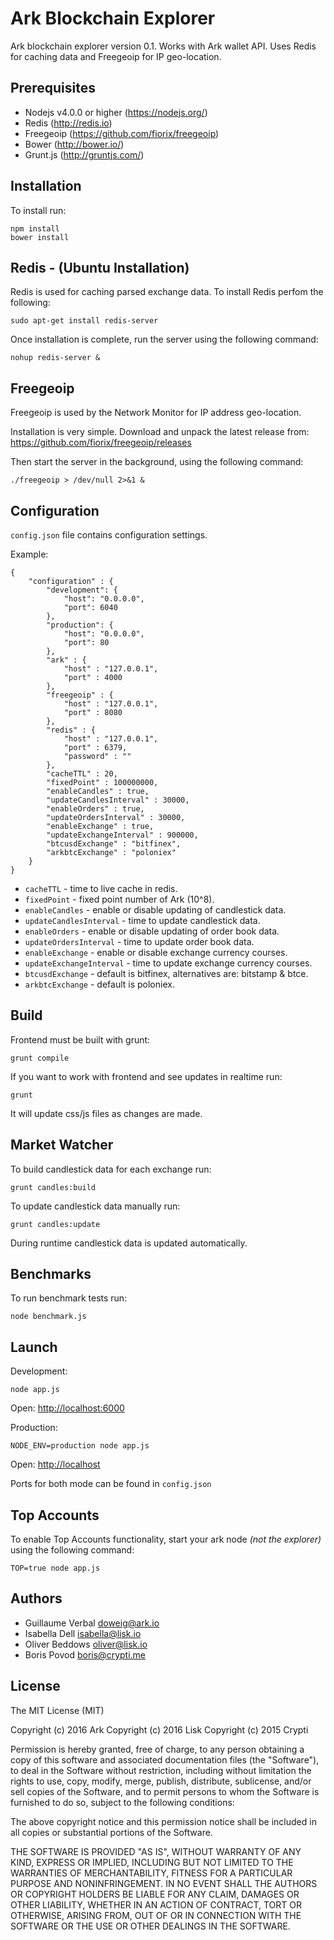 # Ark Blockchain Explorer

Ark blockchain explorer version 0.1. Works with Ark wallet API. Uses Redis for caching data and Freegeoip for IP geo-location.

## Prerequisites

 * Nodejs v4.0.0 or higher (https://nodejs.org/)
 * Redis (http://redis.io)
 * Freegeoip (https://github.com/fiorix/freegeoip)
 * Bower (http://bower.io/)
 * Grunt.js (http://gruntjs.com/)

## Installation

To install run:

```
npm install
bower install
```

## Redis - (Ubuntu Installation)

Redis is used for caching parsed exchange data. To install Redis perfom the following:

```
sudo apt-get install redis-server
```

Once installation is complete, run the server using the following command:

```
nohup redis-server &
```

## Freegeoip

Freegeoip is used by the Network Monitor for IP address geo-location.

Installation is very simple. Download and unpack the latest release from: https://github.com/fiorix/freegeoip/releases

Then start the server in the background, using the following command:

```
./freegeoip > /dev/null 2>&1 &
```

## Configuration

`config.json` file contains configuration settings.

Example:

```
{
    "configuration" : {
        "development": {
            "host": "0.0.0.0",
            "port": 6040
        },
        "production": {
            "host": "0.0.0.0",
            "port": 80
        },
        "ark" : {
            "host" : "127.0.0.1",
            "port" : 4000
        },
        "freegeoip" : {
            "host" : "127.0.0.1",
            "port" : 8080
        },
        "redis" : {
            "host" : "127.0.0.1",
            "port" : 6379,
            "password" : ""
        },
        "cacheTTL" : 20,
        "fixedPoint" : 100000000,
        "enableCandles" : true,
        "updateCandlesInterval" : 30000,
        "enableOrders" : true,
        "updateOrdersInterval" : 30000,
        "enableExchange" : true,
        "updateExchangeInterval" : 900000,
        "btcusdExchange" : "bitfinex",
        "arkbtcExchange" : "poloniex"
    }
}
```

* `cacheTTL` - time to live cache in redis.
* `fixedPoint` - fixed point number of Ark (10^8).
* `enableCandles` - enable or disable updating of candlestick data.
* `updateCandlesInterval` - time to update candlestick data.
* `enableOrders` - enable or disable updating of order book data.
* `updateOrdersInterval` - time to update order book data.
* `enableExchange` - enable or disable exchange currency courses.
* `updateExchangeInterval` - time to update exchange currency courses.
* `btcusdExchange` - default is bitfinex, alternatives are: bitstamp & btce.
* `arkbtcExchange` - default is poloniex.

## Build

Frontend must be built with grunt:

```
grunt compile
```

If you want to work with frontend and see updates in realtime run:

```
grunt
```

It will update css/js files as changes are made.

## Market Watcher

To build candlestick data for each exchange run:

```
grunt candles:build
```

To update candlestick data manually run:

```
grunt candles:update
```

During runtime candlestick data is updated automatically.

## Benchmarks

To run benchmark tests run:

```
node benchmark.js
```

## Launch

Development:

```
node app.js
```

Open: [http://localhost:6000](http://localhost:6000)

Production:

```
NODE_ENV=production node app.js
```

Open: [http://localhost](http://localhost)

Ports for both mode can be found in `config.json`

## Top Accounts

To enable Top Accounts functionality, start your ark node _(not the explorer)_ using the following command:

```
TOP=true node app.js
```

## Authors
- Guillaume Verbal <doweig@ark.io>
- Isabella Dell <isabella@lisk.io>
- Oliver Beddows <oliver@lisk.io>
- Boris Povod <boris@crypti.me>

## License

The MIT License (MIT)

Copyright (c) 2016 Ark
Copyright (c) 2016 Lisk
Copyright (c) 2015 Crypti

Permission is hereby granted, free of charge, to any person obtaining a copy of this software and associated documentation files (the "Software"), to deal in the Software without restriction, including without limitation the rights to use, copy, modify, merge, publish, distribute, sublicense, and/or sell copies of the Software, and to permit persons to whom the Software is furnished to do so, subject to the following conditions:

The above copyright notice and this permission notice shall be included in all copies or substantial portions of the Software.

THE SOFTWARE IS PROVIDED "AS IS", WITHOUT WARRANTY OF ANY KIND, EXPRESS OR IMPLIED, INCLUDING BUT NOT LIMITED TO THE WARRANTIES OF MERCHANTABILITY, FITNESS FOR A PARTICULAR PURPOSE AND NONINFRINGEMENT. IN NO EVENT SHALL THE AUTHORS OR COPYRIGHT HOLDERS BE LIABLE FOR ANY CLAIM, DAMAGES OR OTHER LIABILITY, WHETHER IN AN ACTION OF CONTRACT, TORT OR OTHERWISE, ARISING FROM, OUT OF OR IN CONNECTION WITH THE SOFTWARE OR THE USE OR OTHER DEALINGS IN THE SOFTWARE.
